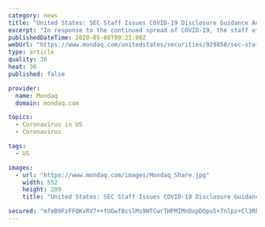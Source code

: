 ```yaml
---
category: news
title: "United States: SEC Staff Issues COVID-19 Disclosure Guidance And SEC Further Extends Certain Filing Deadlines"
excerpt: "In response to the continued spread of COVID-19, the staff of the Division of Corporation Finance (the \"Staff\") of the Securities and Exchange Commission (the \"SEC\") has provided non-binding"
publishedDateTime: 2020-05-08T09:25:00Z
webUrl: "https://www.mondaq.com/unitedstates/securities/929858/sec-staff-issues-covid-19-disclosure-guidance-and-sec-further-extends-certain-filing-deadlines"
type: article
quality: 36
heat: 36
published: false

provider:
  name: Mondaq
  domain: mondaq.com

topics:
  - Coronavirus in US
  - Coronavirus

tags:
  - US

images:
  - url: "https://www.mondaq.com/images/Mondaq_Share.jpg"
    width: 552
    height: 289
    title: "United States: SEC Staff Issues COVID-19 Disclosure Guidance And SEC Further Extends Certain Filing Deadlines"

secured: "mfeB9FzFFQKvRV7++tUGwf8cslMs9HTCwrTHFMIMnDxpDOpu5+7nlpz+Cl3RkW1BZARfBS/iVK8LFgo1qZokeo0jNrrWCT97/jnwnDTvv2hcKMZYL2uX9gPXCPvm//ZF04r+MinTzcSaWjQKvgpaPElWsKUkLzCOJu41nK0Oiu7MqkR8GAuXf+S2C1e4YnWBUKIhNbCGgHbN6GDVTNfLYxE0TsYwBlAfIdIXDI252ndl/eR4khwhS3CHN2avkfZtyfK6B1HLn6pEbU7JSU5C8I5gGr3v1Fa0pa3oC9RAvUK5Z211iqyniMOM7UJM2RtyRuXw++Kb3VbJ2+4wnWGgk+xZXt0K4bw3rfZ101gWUaEm/NY4e91m3jEz2VG7YDu9RkFC1QYQzPTjHgPZImvsxJdL2BTyAjyVFTFvD/qyfsnuKXoOk0WvvTtl78K8s4fq3PfFzdh8hUkGNDzJhU4NcWjP3fgqzEhtDFPRki4N26k=;Nk1ZRyoWt0WtlJJPy/q0aw=="
---
```


